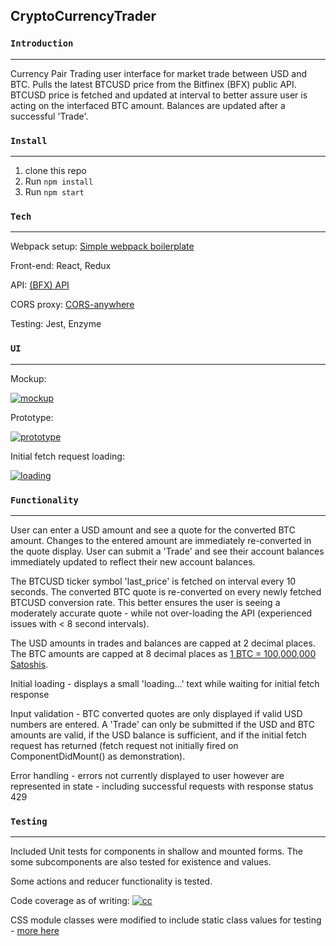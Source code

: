 ## CryptoCurrencyTrader

### `Introduction`
---
Currency Pair Trading user interface for market trade between USD and BTC.  Pulls the latest BTCUSD price from the Bitfinex (BFX) public API.  BTCUSD price is fetched and updated at interval to better assure user is acting on the interfaced BTC amount.  Balances are updated after a successful 'Trade'.

### `Install`
---
1. clone this repo
2. Run ```npm install```
3. Run ```npm start```

### `Tech`
---
Webpack setup: [Simple webpack boilerplate](https://github.com/pinglinh/simple_webpack_boiletplate)

Front-end: React, Redux

API: [(BFX) API](https://docs.bitfinex.com/v1/reference)

CORS proxy: [CORS-anywhere](http://cors-anywhere.herokuapp.com/)

Testing: Jest, Enzyme

### ``UI``
---
Mockup:

<a href="https://imgbb.com/"><img src="https://image.ibb.co/b9Ojr7/mockup.png" alt="mockup" border="0"></a>

Prototype:

<a href="https://imgbb.com/"><img src="https://image.ibb.co/hHo64S/prototype.png" alt="prototype" border="0"></a>

Initial fetch request loading:

<a href="https://imgbb.com/"><img src="https://image.ibb.co/c3DHTn/loading.png" alt="loading" border="0"></a>

### ``Functionality``
---
User can enter a USD amount and see a quote for the converted BTC amount.  Changes to the entered amount are immediately re-converted in the quote display.  User can submit a 'Trade' and see their account balances immediately updated to reflect their new account balances.  

The BTCUSD ticker symbol 'last_price' is fetched on interval every 10 seconds.  The converted BTC quote is re-converted on every newly fetched BTCUSD conversion rate.  This better ensures the user is seeing a moderately accurate quote - while not over-loading the API (experienced issues with < 8 second intervals).  

The USD amounts in trades and balances are capped at 2 decimal places.  The BTC amounts are capped at 8 decimal places as [1 BTC = 100,000,000 Satoshis](https://en.bitcoin.it/wiki/Satoshi_(unit)).

Initial loading - displays a small 'loading...' text while waiting for initial fetch response

Input validation - BTC converted quotes are only displayed if valid USD numbers are entered.  A 'Trade' can only be submitted if the USD and BTC amounts are valid, if the USD balance is sufficient, and if the initial fetch request has returned (fetch request not initially fired on ComponentDidMount() as demonstration).

Error handling - errors not currently displayed to user however are represented in state - including successful requests with response status 429

### ``Testing``
---
Included Unit tests for components in shallow and mounted forms.  The some subcomponents are also tested for existence and values.  

Some actions and reducer functionality is tested.

Code coverage as of writing:
<a href="https://ibb.co/bZLkKS"><img src="https://preview.ibb.co/etD5KS/cc.png" alt="cc" border="0"></a>

CSS module classes were modified to include static class values for testing - [more here](https://stackoverflow.com/questions/48252638/how-to-use-css-selectors-in-jest-unit-testing-while-using-css-modules)

